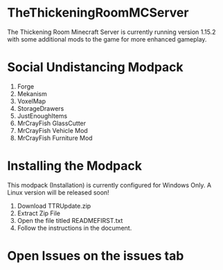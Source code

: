 # TheThickeningRoomMCServer
The Thickening Room Minecraft Server is currently running version 1.15.2 with some additional mods to the game for more enhanced gameplay.

# Social Undistancing Modpack
1) Forge
2) Mekanism
3) VoxelMap
4) StorageDrawers
5) JustEnoughItems
6) MrCrayFish GlassCutter
7) MrCrayFish Vehicle Mod
8) MrCrayFish Furniture Mod

# Installing the Modpack
This modpack (Installation) is currently configured for Windows Only.  A Linux version will be released soon!
1) Download TTRUpdate.zip
2) Extract Zip File
3) Open the file titled READMEFIRST.txt
4) Follow the instructions in the document.

# Open Issues on the issues tab
